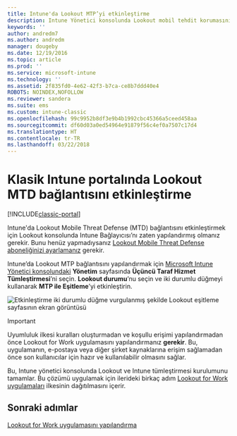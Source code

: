 ```yaml
---
title: Intune'da Lookout MTP’yi etkinleştirme
description: Intune Yönetici konsolunda Lookout mobil tehdit korumasını etkinleştirin.
keywords: ''
author: andredm7
ms.author: andredm
manager: dougeby
ms.date: 12/19/2016
ms.topic: article
ms.prod: ''
ms.service: microsoft-intune
ms.technology: ''
ms.assetid: 2f835fd0-4e62-42f3-b7ca-ce8b7ddd40e4
ROBOTS: NOINDEX,NOFOLLOW
ms.reviewer: sandera
ms.suite: ems
ms.custom: intune-classic
ms.openlocfilehash: 99c9952b8df3e9b4b1992cbc45366a5ceed458aa
ms.sourcegitcommit: df60d03a0ed54964e91879f56c4ef0a7507c17d4
ms.translationtype: HT
ms.contentlocale: tr-TR
ms.lasthandoff: 03/22/2018
---
```

# <a name="enable-lookout-mtd-connection-in-the-intune-classic-portal"></a>Klasik Intune portalında Lookout MTD bağlantısını etkinleştirme

[!INCLUDE[classic-portal](../includes/classic-portal.md)]

Intune'da Lookout Mobile Threat Defense (MTD) bağlantısını etkinleştirmek için Lookout konsolunda Intune Bağlayıcısı’nı zaten yapılandırmış olmanız gerekir.  Bunu henüz yapmadıysanız [Lookout Mobile Threat Defense aboneliğinizi ayarlamanız](setup-your-lookout-mtd-subscription.md) gerekir.

Intune’da Lookout MTP bağlantısını yapılandırmak için [Microsoft Intune Yönetici konsolundaki](https://manage.microsoft.com) **Yönetim** sayfasında **Üçüncü Taraf Hizmet Tümleştirmesi**’ni seçin. **Lookout durumu**’nu seçin ve iki durumlu düğmeyi kullanarak **MTP ile Eşitleme**’yi etkinleştirin.

![Etkinleştirme iki durumlu düğme vurgulanmış şekilde Lookout eşitleme sayfasının ekran görüntüsü](../media/mtp/lookout-intune-synchronization.png)

>[!IMPORTANT]
> Uyumluluk ilkesi kuralları oluşturmadan ve koşullu erişimi yapılandırmadan önce Lookout for Work uygulamasını yapılandırmanız **gerekir**. Bu, uygulamanın, e-postaya veya diğer şirket kaynaklarına erişim sağlamadan önce son kullanıcılar için hazır ve kullanılabilir olmasını sağlar.

Bu, Intune yönetici konsolunda Lookout ve Intune tümleştirmesi kurulumunu tamamlar.  Bu çözümü uygulamak için ilerideki birkaç adım [Lookout for Work uygulamaları](/intune-classic/deploy-use/device-threat-protection-policy) ilkesinin dağıtılmasını içerir.


## <a name="next-steps"></a>Sonraki adımlar
[Lookout for Work uygulamasını yapılandırma](/intune-classic/deploy-use/device-threat-protection-apps)
